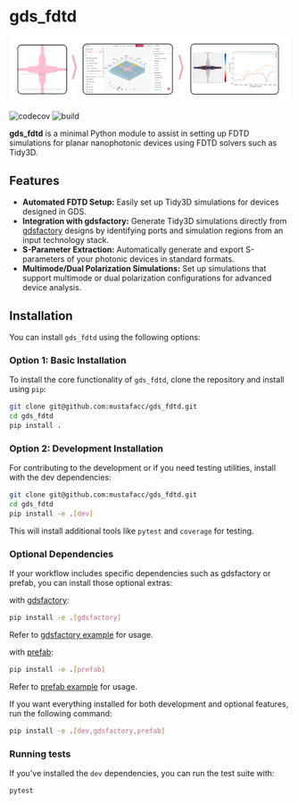 # gds_fdtd

![alternative text](/docs/banner.png)

![codecov](https://codecov.io/gh/mustafacc/gds_fdtd/branch/main/graph/badge.svg)
![build](https://github.com/mustafacc/gds_fdtd/actions/workflows/main.yml/badge.svg)

**gds_fdtd** is a minimal Python module to assist in setting up FDTD simulations for planar nanophotonic devices using FDTD solvers such as Tidy3D.

## Features

- **Automated FDTD Setup:** Easily set up Tidy3D simulations for devices designed in GDS.
- **Integration with gdsfactory:** Generate Tidy3D simulations directly from [gdsfactory](https://github.com/gdsfactory/gdsfactory) designs by identifying ports and simulation regions from an input technology stack.
- **S-Parameter Extraction:** Automatically generate and export S-parameters of your photonic devices in standard formats.
- **Multimode/Dual Polarization Simulations:** Set up simulations that support multimode or dual polarization configurations for advanced device analysis.

## Installation

You can install `gds_fdtd` using the following options:

### Option 1: Basic Installation

To install the core functionality of `gds_fdtd`, clone the repository and install using `pip`:

```bash
git clone git@github.com:mustafacc/gds_fdtd.git
cd gds_fdtd
pip install .
```

### Option 2: Development Installation

For contributing to the development or if you need testing utilities, install with the dev dependencies:

```bash
git clone git@github.com:mustafacc/gds_fdtd.git
cd gds_fdtd
pip install -e .[dev]
```

This will install additional tools like `pytest` and `coverage` for testing.

### Optional Dependencies

If your workflow includes specific dependencies such as gdsfactory or prefab, you can install those optional extras:

with [gdsfactory](https://github.com/gdsfactory/gdsfactory):

```bash
pip install -e .[gdsfactory]
```

Refer to [gdsfactory example](/examples/06_gdsfactory/06a_gf_bend.py) for usage.

with [prefab](https://github.com/PreFab-Photonics/PreFab):

```bash
pip install -e .[prefab]
```

Refer to [prefab example](/examples/08_prefab/08a_bragg_prefab.py) for usage.

If you want everything installed for both development and optional features, run the following command:

```bash
pip install -e .[dev,gdsfactory,prefab]
```


### Running tests

If you've installed the `dev` dependencies, you can run the test suite with:

```bash
pytest
```